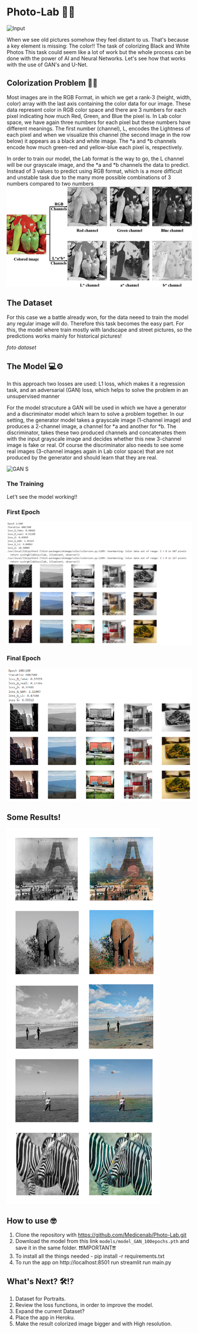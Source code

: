 # Photo-Lab 📸✨
![Input](Img-readme/App.gif)

When we see old pictures somehow they feel distant to us. That's because a key element is missing: The color!!
The task of colorizing Black and White Photos This task could seem like a lot of work but the whole process can be done with the power of AI and Neural Networks.
Let's see how that works with the use of GAN's and U-Net.

## Colorization Problem 🌈🧐

Most images are in the RGB Format, in which we get a rank-3 (height, width, color) array with the last axis containing the color data for our image. These data represent color in RGB color space and there are 3 numbers for each pixel indicating how much Red, Green, and Blue the pixel is. In Lab color space, we have again three numbers for each pixel but these numbers have different meanings. The first number (channel), L, encodes the Lightness of each pixel and when we visualize this channel (the second image in the row below) it appears as a black and white image. The *a and *b channels encode how much green-red and yellow-blue each pixel is, respectively.

In order to train our model, the Lab format is the way to go, the L channel will be our grayscale image, and the *a and *b channels the data to predict. Instead of 3 values to predict using RGB format, which is a more difficult and unstable task due to the many more possible combinations of 3 numbers compared to two numbers
![RGB vs LAB](Img-readme/RGB-channels-vs-Lab-channels-The-channels-for-both-color-spaces-represent-the-image.png)
## The Dataset
For this case we a battle already won, for the data neeed to train the model any regular image will do. Therefore this task becomes the easy part. For this, the model where train mostly with landscape and street pictures, so the predictions works mainly for historical pictures!

*foto dataset*

## The Model 💻⚙

In this approach two losses are used: L1 loss, which makes it a regression task, and an adversarial (GAN) loss, which helps to solve the problem in an unsupervised manner 

For the model stracuture a GAN will be used in which we have a generator and a discriminator model which learn to solve a problem together. In our setting, the generator model takes a grayscale image (1-channel image) and produces a 2-channel image, a channel for *a and another for *b. The discriminator, takes these two produced channels and concatenates them with the input grayscale image and decides whether this new 3-channel image is fake or real. Of course the discriminator also needs to see some real images (3-channel images again in Lab color space) that are not produced by the generator and should learn that they are real.

![GAN S](https://i0.wp.com/neptune.ai/wp-content/uploads/Generative-adversarial-networks.jpg?resize=720%2C317&ssl=1)

### The Training
Let't see the model working!!
### First Epoch 
![Trainig_1](Img-readme/Training_1.PNG)
### Final Epoch
![Training_100](Img-readme/Training_100.PNG)

## Some Results!

![Results](Img-readme/Final_Results.jpg)

## How to use 🤓


1. Clone the repository with https://github.com/Medicenab/Photo-Lab.git
2. Download the model from this link  `models/model_GAN_100epochs.pth` and save it in the same folder. ❗❗IMPORTANT❗❗
3. To install all the things needed - pip install -r requirements.txt
4. To run the app on http://localhost:8501 run streamlit run main.py

## What's Next? 🛠⁉

1. Dataset for Portraits.
2. Review the loss functions, in order to improve the model.
3. Expand the current Dataset?
4. Place the app in Heroku.
5. Make the result colorized image bigger and with High resolution. 



